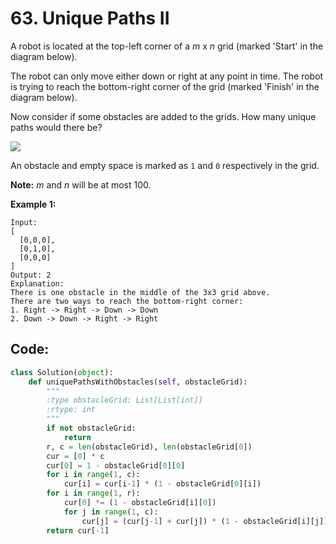 # 63. Unique Paths II

A robot is located at the top-left corner of a _m_ x _n_ grid \(marked 'Start' in the diagram below\).

The robot can only move either down or right at any point in time. The robot is trying to reach the bottom-right corner of the grid \(marked 'Finish' in the diagram below\).

Now consider if some obstacles are added to the grids. How many unique paths would there be?

![](https://assets.leetcode.com/uploads/2018/10/22/robot_maze.png)

An obstacle and empty space is marked as `1` and `0` respectively in the grid.

**Note:** _m_ and _n_ will be at most 100.

**Example 1:**

```text
Input:
[
  [0,0,0],
  [0,1,0],
  [0,0,0]
]
Output: 2
Explanation:
There is one obstacle in the middle of the 3x3 grid above.
There are two ways to reach the bottom-right corner:
1. Right -> Right -> Down -> Down
2. Down -> Down -> Right -> Right
```

## Code:

```python
class Solution(object):
    def uniquePathsWithObstacles(self, obstacleGrid):
        """
        :type obstacleGrid: List[List[int]]
        :rtype: int
        """
        if not obstacleGrid:
            return 
        r, c = len(obstacleGrid), len(obstacleGrid[0])
        cur = [0] * c
        cur[0] = 1 - obstacleGrid[0][0]
        for i in range(1, c):
            cur[i] = cur[i-1] * (1 - obstacleGrid[0][i])
        for i in range(1, r):
            cur[0] *= (1 - obstacleGrid[i][0])
            for j in range(1, c):
                cur[j] = (cur[j-1] + cur[j]) * (1 - obstacleGrid[i][j])
        return cur[-1]
```

